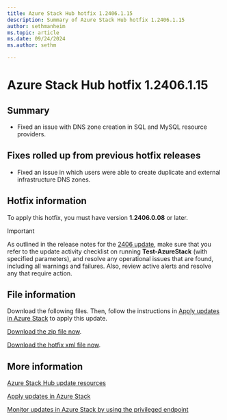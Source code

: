 ```yaml
---
title: Azure Stack Hub hotfix 1.2406.1.15
description: Summary of Azure Stack Hub hotfix 1.2406.1.15
author: sethmanheim
ms.topic: article
ms.date: 09/24/2024
ms.author: sethm

---
```


# Azure Stack Hub hotfix 1.2406.1.15

## Summary

- Fixed an issue with DNS zone creation in SQL and MySQL resource providers.

## Fixes rolled up from previous hotfix releases

- Fixed an issue in which users were able to create duplicate and external infrastructure DNS zones.

## Hotfix information

To apply this hotfix, you must have version **1.2406.0.08** or later.

> [!IMPORTANT]
> As outlined in the release notes for the [2406 update](release-notes.md?view=azs-2406&preserve-view=true), make sure that you refer to the update activity checklist on running **Test-AzureStack** (with specified parameters), and resolve any operational issues that are found, including all warnings and failures. Also, review active alerts and resolve any that require action.

## File information

Download the following files. Then, follow the instructions in [Apply updates in Azure Stack](azure-stack-apply-updates.md) to apply this update.

[Download the zip file now](https://azurestackhub.azureedge.net/PR/download/MAS_ProdHotfix_1.2406.1.15/HotFix/AzS_Update_1.2406.1.15.zip).

[Download the hotfix xml file now](https://azurestackhub.azureedge.net/PR/download/MAS_ProdHotfix_1.2406.1.15/HotFix/metadata.xml).

## More information

[Azure Stack Hub update resources](azure-stack-updates.md)

[Apply updates in Azure Stack](azure-stack-apply-updates.md)

[Monitor updates in Azure Stack by using the privileged endpoint](azure-stack-monitor-update.md)
